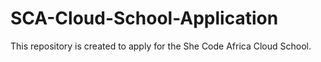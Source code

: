 # SCA-Cloud-School-Application
This repository is created to apply for the She Code Africa Cloud School.
